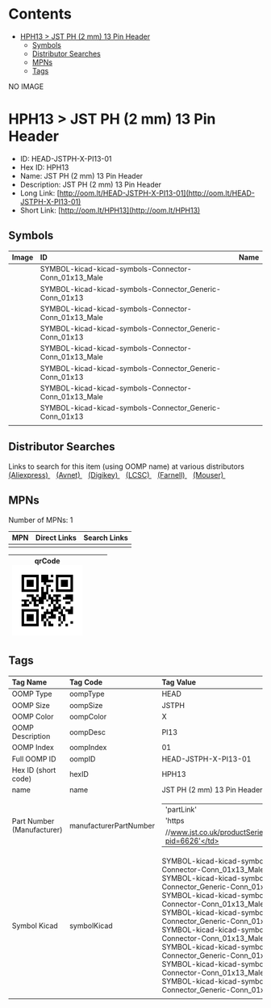 



Contents
========

* [HPH13 > JST PH (2 mm) 13 Pin Header](#hph13--jst-ph-2-mm-13-pin-header)
	* [Symbols](#symbols)
	* [Distributor Searches](#distributor-searches)
	* [MPNs](#mpns)
	* [Tags](#tags)
  
NO IMAGE  
# HPH13 > JST PH (2 mm) 13 Pin Header

- ID: HEAD-JSTPH-X-PI13-01
- Hex ID: HPH13
- Name: JST PH (2 mm) 13 Pin Header
- Description: JST PH (2 mm) 13 Pin Header
- Long Link: [http://oom.lt/HEAD-JSTPH-X-PI13-01](http://oom.lt/HEAD-JSTPH-X-PI13-01)
- Short Link: [http://oom.lt/HPH13](http://oom.lt/HPH13)

## Symbols
  

|Image|ID|Name|
| :--- | :--- | :--- |
|![]()|SYMBOL-kicad-kicad-symbols-Connector-Conn_01x13_Male||
|![]()|SYMBOL-kicad-kicad-symbols-Connector_Generic-Conn_01x13||
|![]()|SYMBOL-kicad-kicad-symbols-Connector-Conn_01x13_Male||
|![]()|SYMBOL-kicad-kicad-symbols-Connector_Generic-Conn_01x13||
|![]()|SYMBOL-kicad-kicad-symbols-Connector-Conn_01x13_Male||
|![]()|SYMBOL-kicad-kicad-symbols-Connector_Generic-Conn_01x13||
|![]()|SYMBOL-kicad-kicad-symbols-Connector-Conn_01x13_Male||
|![]()|SYMBOL-kicad-kicad-symbols-Connector_Generic-Conn_01x13||
||||

## Distributor Searches
  
Links to search for this item (using OOMP name) at various distributors  
[(Aliexpress) ](https://www.aliexpress.com/wholesale?SearchText=1117JST+PH+2+mm+13+Pin+Header)&nbsp;&nbsp;&nbsp;[(Avnet) ](https://www.avnet.com/shop/us/search/JST+PH+2+mm+13+Pin+Header)&nbsp;&nbsp;&nbsp;[(Digikey) ](https://www.digikey.co.uk/en/products/result?s=JST+PH+2+mm+13+Pin+Header)&nbsp;&nbsp;&nbsp;[(LCSC) ](https://www.lcsc.com/search?q=JST+PH+2+mm+13+Pin+Header)&nbsp;&nbsp;&nbsp;[(Farnell) ](https://uk.farnell.com/search?st=JST+PH+2+mm+13+Pin+Header)&nbsp;&nbsp;&nbsp;[(Mouser) ](https://www.mouser.com/c/?q=JST+PH+2+mm+13+Pin+Header)&nbsp;&nbsp;&nbsp;
## MPNs
  
Number of MPNs: 1  

|MPN|Direct Links|Search Links|
| :--- | :--- | :--- |
||||
  

|qrCode<br>[![](https://raw.githubusercontent.com/oomlout/oomlout_OOMP_parts_V2/main/HEAD/JSTPH/X/PI13/01/qrCode_140.png)](https://github.com/oomlout/oomlout_OOMP_parts_V2/tree/main/HEAD/JSTPH/X/PI13/01/qrCode.png)||||
| :---: | :---: | :---: | :---: |

## Tags
  

|Tag Name|Tag Code|Tag Value|
| :--- | :--- | :--- |
|OOMP Type|oompType|HEAD|
|OOMP Size|oompSize|JSTPH|
|OOMP Color|oompColor|X|
|OOMP Description|oompDesc|PI13|
|OOMP Index|oompIndex|01|
|Full OOMP ID|oompID|HEAD-JSTPH-X-PI13-01|
|Hex ID (short code)|hexID|HPH13|
|name|name|JST PH (2 mm) 13 Pin Header|
|Part Number (Manufacturer)|manufacturerPartNumber|<table><tr><td>'partLink'</td></tr><tr><td> 'https</td></tr><tr><td>//www.jst.co.uk/productSeries.php?pid=6626'</td></tr></table>|
|Symbol Kicad|symbolKicad|SYMBOL-kicad-kicad-symbols-Connector-Conn_01x13_Male, SYMBOL-kicad-kicad-symbols-Connector_Generic-Conn_01x13, SYMBOL-kicad-kicad-symbols-Connector-Conn_01x13_Male, SYMBOL-kicad-kicad-symbols-Connector_Generic-Conn_01x13, SYMBOL-kicad-kicad-symbols-Connector-Conn_01x13_Male, SYMBOL-kicad-kicad-symbols-Connector_Generic-Conn_01x13, SYMBOL-kicad-kicad-symbols-Connector-Conn_01x13_Male, SYMBOL-kicad-kicad-symbols-Connector_Generic-Conn_01x13|
||||
